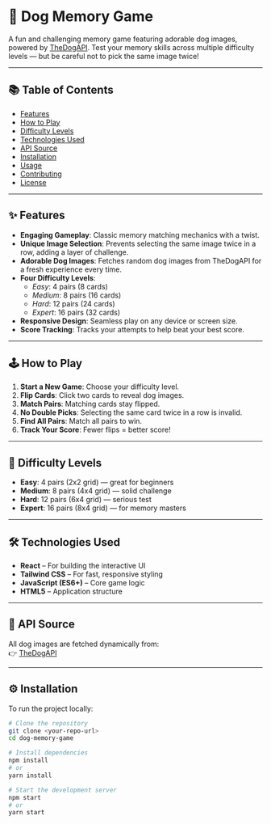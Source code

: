 # 🐶 Dog Memory Game

A fun and challenging memory game featuring adorable dog images, powered by [TheDogAPI](https://thedogapi.com). Test your memory skills across multiple difficulty levels — but be careful not to pick the same image twice!

---

## 📚 Table of Contents

- [Features](#features)  
- [How to Play](#how-to-play)  
- [Difficulty Levels](#difficulty-levels)  
- [Technologies Used](#technologies-used)  
- [API Source](#api-source)  
- [Installation](#installation)  
- [Usage](#usage)  
- [Contributing](#contributing)  
- [License](#license)

---

## ✨ Features

- **Engaging Gameplay**: Classic memory matching mechanics with a twist.
- **Unique Image Selection**: Prevents selecting the same image twice in a row, adding a layer of challenge.
- **Adorable Dog Images**: Fetches random dog images from TheDogAPI for a fresh experience every time.
- **Four Difficulty Levels**:
  - *Easy*: 4 pairs (8 cards)
  - *Medium*: 8 pairs (16 cards)
  - *Hard*: 12 pairs (24 cards)
  - *Expert*: 16 pairs (32 cards)
- **Responsive Design**: Seamless play on any device or screen size.
- **Score Tracking**: Tracks your attempts to help beat your best score.

---

## 🕹️ How to Play

1. **Start a New Game**: Choose your difficulty level.
2. **Flip Cards**: Click two cards to reveal dog images.
3. **Match Pairs**: Matching cards stay flipped.
4. **No Double Picks**: Selecting the same card twice in a row is invalid.
5. **Find All Pairs**: Match all pairs to win.
6. **Track Your Score**: Fewer flips = better score!

---

## 🎯 Difficulty Levels

- **Easy**: 4 pairs (2x2 grid) — great for beginners  
- **Medium**: 8 pairs (4x4 grid) — solid challenge  
- **Hard**: 12 pairs (6x4 grid) — serious test  
- **Expert**: 16 pairs (8x4 grid) — for memory masters

---

## 🛠️ Technologies Used

- **React** – For building the interactive UI  
- **Tailwind CSS** – For fast, responsive styling  
- **JavaScript (ES6+)** – Core game logic  
- **HTML5** – Application structure  

---

## 📡 API Source

All dog images are fetched dynamically from:  
👉 [TheDogAPI](https://thedogapi.com)

---

## ⚙️ Installation

To run the project locally:

```bash
# Clone the repository
git clone <your-repo-url>
cd dog-memory-game

# Install dependencies
npm install
# or
yarn install

# Start the development server
npm start
# or
yarn start
